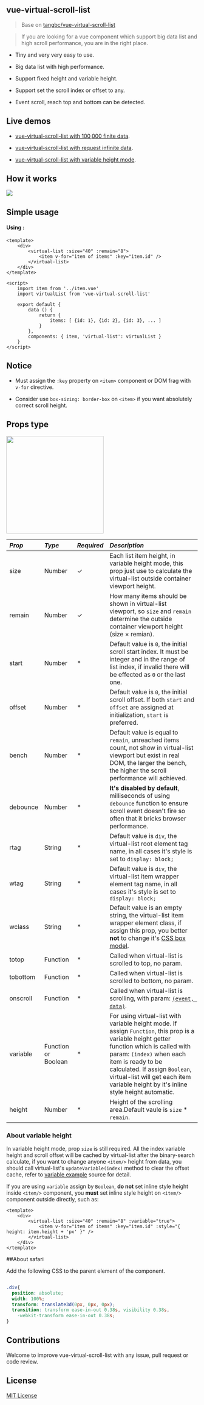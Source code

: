 
## vue-virtual-scroll-list

>Base on [tangbc/vue-virtual-scroll-list](https://tangbc.github.io/vue-virtual-scroll-list)

> If you are looking for a vue component which support big data list and high scroll performance, you are in the right place.

* Tiny and very very easy to use.

* Big data list with high performance.

* Support fixed height and variable height.

* Support set the scroll index or offset to any.

* Event scroll, reach top and bottom can be detected.


## Live demos

* [vue-virtual-scroll-list with 100,000 finite data](https://tangbc.github.io/vue-virtual-scroll-list/examples/finite/).

* [vue-virtual-scroll-list with request infinite data](https://tangbc.github.io/vue-virtual-scroll-list/examples/infinite/).

* [vue-virtual-scroll-list with variable height mode](https://tangbc.github.io/vue-virtual-scroll-list/examples/variable/).


## How it works

<img src="https://tangbc.github.io/github-images/virtual-scroll-list-how-works.gif">


## Simple usage

#### Using :

```vue
<template>
    <div>
        <virtual-list :size="40" :remain="8">
            <item v-for="item of items" :key="item.id" />
        </virtual-list>
    </div>
</template>

<script>
    import item from '../item.vue'
    import virtualList from 'vue-virtual-scroll-list'

    export default {
        data () {
            return {
                items: [ {id: 1}, {id: 2}, {id: 3}, ... ]
            }
        },
        components: { item, 'virtual-list': virtualList }
    }
</script>
```


## Notice

* Must assign the `:key` property on `<item>` component or DOM frag with `v-for` directive.

* Consider use `box-sizing: border-box` on `<item>` if you want absolutely correct scroll height.


## Props type

<img height="256" src="https://tangbc.github.io/github-images/vitual-scroll-list-prop-type.png">

*Prop* | *Type* | *Required* | *Description* |
:--- | :--- | :--- | :--- |
| size | Number | ✓ | Each list item height, in variable height mode, this prop just use to calculate the virtual-list outside container viewport height. |
| remain | Number | ✓ | How many items should be shown in virtual-list viewport, so `size` and `remain` determine the outside container viewport height (size × remian). |
| start | Number | * | Default value is `0`, the initial scroll start index. It must be integer and in the range of list index, if invalid there will be effected as `0` or the last one.  |
| offset | Number | * | Default value is `0`, the initial scroll offset. If both `start` and `offset` are assigned at initialization, `start` is preferred. |
| bench | Number | * | Default value is equal to `remain`, unreached items count, not show in virtual-list viewport but exist in real DOM, the larger the bench, the higher the scroll performance will achieved.  |
| debounce | Number | * | **It's disabled by default**, milliseconds of using `debounce` function to ensure scroll event doesn't fire so often that it bricks browser performance. |
| rtag | String | * | Default value is `div`, the virtual-list root element tag name, in all cases it's style is set to `display: block;` |
| wtag | String | * | Default value is `div`, the virtual-list item wrapper element tag name, in all cases it's style is set to `display: block;` |
| wclass | String | * | Default value is an empty string, the virtual-list item wrapper element class, if assign this prop, you better **not** to change it's [CSS box model](https://developer.mozilla.org/en-US/docs/Web/CSS/CSS_Box_Model/Introduction_to_the_CSS_box_model). |
| totop | Function | * | Called when virtual-list is scrolled to top, no param. |
| tobottom | Function | * | Called when virtual-list is scrolled to bottom, no param. |
| onscroll | Function | * | Called when virtual-list is scrolling, with param: [`(event, data)`](https://github.com/tangbc/vue-virtual-scroll-list/releases/tag/v1.1.7). |
| variable | Function or Boolean | * | For using virtual-list with variable height mode. If assign `Function`, this prop is a variable height getter function which is called with param: `(index)` when each item is ready to be calculated. If assign `Boolean`, virtual-list will get each item variable height by it's inline style height automatic. |
height|Number|*|Height of the scrolling area.Default vaule is `size` * `remain`.|

### About variable height

In variable height mode, prop `size` is still required. All the index variable height and scroll offset will be cached by virtual-list after the binary-search calculate, if you want to change anyone `<item/>` height from data, you should call virtual-list's `updateVariable(index)` method to clear the offset cache, refer to [variable example](https://github.com/tangbc/vue-virtual-scroll-list/blob/master/examples/variable/variable.vue#L1) source for detail.

If you are using `variable` assign by `Boolean`, **do not** set inline style height inside `<item/>` component, you **must** set inline style height on `<item/>` component outside directly, such as:
```vue
<template>
    <div>
        <virtual-list :size="40" :remain="8" :variable="true">
            <item v-for="item of items" :key="item.id" :style="{ height: item.height + 'px' }" />
        </virtual-list>
    </div>
</template>
```

##About safari

Add the following CSS to the parent element of the component.
```css

.div{
  position: absolute;
  width: 100%;
  transform: translate3d(0px, 0px, 0px);
  transition: transform ease-in-out 0.38s, visibility 0.38s,
    -webkit-transform ease-in-out 0.38s;
}

```

## Contributions

Welcome to improve vue-virtual-scroll-list with any issue, pull request or code review.

## License

[MIT License](https://github.com/tangbc/vue-virtual-scroll-list/blob/master/LICENSE)


